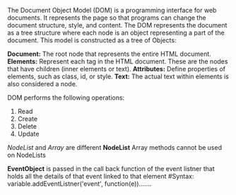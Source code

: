 The Document Object Model (DOM) is a programming interface for web documents. It represents the page so that programs can change the document structure, style, and content. The DOM represents the document as a tree structure where each node is an object representing a part of the document. This model is constructed as a tree of Objects:

**Document:** The root node that represents the entire HTML document.
**Elements:** Represent each tag in the HTML document. These are the nodes that have children (inner elements or text).
**Attributes:** Define properties of elements, such as class, id, or style.
**Text:** The actual text within elements is also considered a node.

DOM performs the following operations:
1. Read
2. Create
3. Delete
4. Update

*NodeList* and *Array* are different
**NodeList** Array methods cannot be used on NodeLists

**EventObject** is passed in the call back function of the event listner that holds all the details of that event linked to that element
#Syntax:
variable.addEventListner('event', function(e)).......